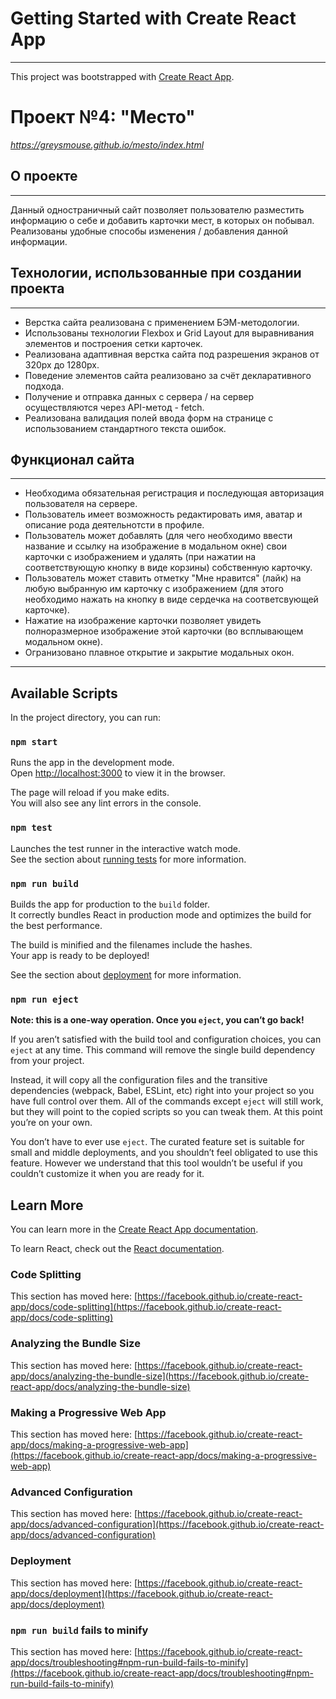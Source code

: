 # Getting Started with Create React App
-----
This project was bootstrapped with [Create React App](https://github.com/facebook/create-react-app).

# Проект №4: __"Место"__
_https://greysmouse.github.io/mesto/index.html_

## О проекте
------
Данный одностраничный сайт позволяет пользователю разместить информацию о себе и добавить карточки мест, в которых он побывал. Реализованы удобные способы изменения / добавления данной информации.

## Технологии, использованные при создании проекта
------
* Верстка сайта реализована с применением БЭМ-методологии.
* Использованы технологии Flexbox и Grid Layout для выравнивания элементов и построения сетки карточек.
* Реализована адаптивная верстка сайта под разрешения экранов от 320px до 1280px. 
* Поведение элементов сайта реализовано за счёт декларативного подхода.
* Получение и отправка данных с сервера / на сервер осуществляются через API-метод - fetch.
* Реализована валидация полей ввода форм на странице с использованием стандартного текста ошибок.

## Функционал сайта
------
* Необходима обязательная регистрация и последующая авторизация пользователя на сервере.
* Пользователь имеет возможность редактировать имя, аватар и описание рода деятельнотсти в профиле.
* Пользователь может добавлять (для чего необходимо ввести название и ссылку на изображение в модальном окне) свои карточки с изображением и удалять (при нажатии на соответствующую кнопку в виде корзины) собственную карточку.
* Пользователь может ставить отметку "Мне нравится" (лайк) на любую выбранную им карточку с изображением (для этого необходимо нажать на кнопку в виде сердечка на соответсвующей карточке).
* Нажатие на изображение карточки позволяет увидеть полноразмерное изображение этой карточки (во всплывающем модальном окне).
* Огранизовано плавное открытие и закрытие модальных окон.

-----

## Available Scripts

In the project directory, you can run:

### `npm start`

Runs the app in the development mode.\
Open [http://localhost:3000](http://localhost:3000) to view it in the browser.

The page will reload if you make edits.\
You will also see any lint errors in the console.

### `npm test`

Launches the test runner in the interactive watch mode.\
See the section about [running tests](https://facebook.github.io/create-react-app/docs/running-tests) for more information.

### `npm run build`

Builds the app for production to the `build` folder.\
It correctly bundles React in production mode and optimizes the build for the best performance.

The build is minified and the filenames include the hashes.\
Your app is ready to be deployed!

See the section about [deployment](https://facebook.github.io/create-react-app/docs/deployment) for more information.

### `npm run eject`

**Note: this is a one-way operation. Once you `eject`, you can’t go back!**

If you aren’t satisfied with the build tool and configuration choices, you can `eject` at any time. This command will remove the single build dependency from your project.

Instead, it will copy all the configuration files and the transitive dependencies (webpack, Babel, ESLint, etc) right into your project so you have full control over them. All of the commands except `eject` will still work, but they will point to the copied scripts so you can tweak them. At this point you’re on your own.

You don’t have to ever use `eject`. The curated feature set is suitable for small and middle deployments, and you shouldn’t feel obligated to use this feature. However we understand that this tool wouldn’t be useful if you couldn’t customize it when you are ready for it.

## Learn More

You can learn more in the [Create React App documentation](https://facebook.github.io/create-react-app/docs/getting-started).

To learn React, check out the [React documentation](https://reactjs.org/).

### Code Splitting

This section has moved here: [https://facebook.github.io/create-react-app/docs/code-splitting](https://facebook.github.io/create-react-app/docs/code-splitting)

### Analyzing the Bundle Size

This section has moved here: [https://facebook.github.io/create-react-app/docs/analyzing-the-bundle-size](https://facebook.github.io/create-react-app/docs/analyzing-the-bundle-size)

### Making a Progressive Web App

This section has moved here: [https://facebook.github.io/create-react-app/docs/making-a-progressive-web-app](https://facebook.github.io/create-react-app/docs/making-a-progressive-web-app)

### Advanced Configuration

This section has moved here: [https://facebook.github.io/create-react-app/docs/advanced-configuration](https://facebook.github.io/create-react-app/docs/advanced-configuration)

### Deployment

This section has moved here: [https://facebook.github.io/create-react-app/docs/deployment](https://facebook.github.io/create-react-app/docs/deployment)

### `npm run build` fails to minify

This section has moved here: [https://facebook.github.io/create-react-app/docs/troubleshooting#npm-run-build-fails-to-minify](https://facebook.github.io/create-react-app/docs/troubleshooting#npm-run-build-fails-to-minify)
